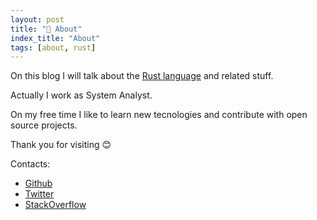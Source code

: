 ```yaml
---
layout: post
title: "🗻 About"
index_title: "About"
tags: [about, rust]
---
```


On this blog I will talk about the [Rust language](https://www.rust-lang.org) and related stuff.

Actually I work as System Analyst.

On my free time I like to learn new tecnologies and contribute with open source projects.

Thank you for visiting 😊

Contacts:

* [Github](https://github.com/adelarsq)
* [Twitter](https://twitter.com/adelarsq)
* [StackOverflow](http://stackoverflow.com/users/442923/adelarsq)
